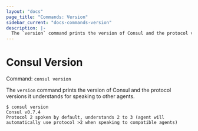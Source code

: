 ```yaml
---
layout: "docs"
page_title: "Commands: Version"
sidebar_current: "docs-commands-version"
description: |-
  The `version` command prints the version of Consul and the protocol versions it understands for speaking to other agents.
---
```


# Consul Version

Command: `consul version`

The `version` command prints the version of Consul and the protocol versions it understands for speaking to other agents.

```text
$ consul version
Consul v0.7.4
Protocol 2 spoken by default, understands 2 to 3 (agent will automatically use protocol >2 when speaking to compatible agents)
```
